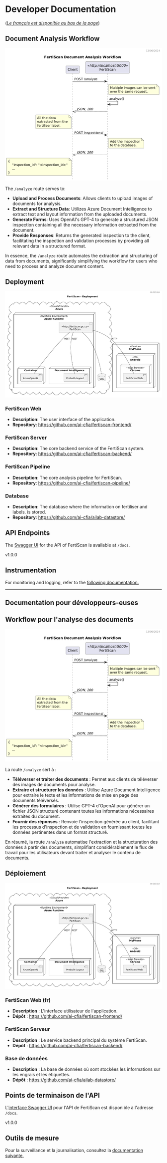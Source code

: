 # Developer Documentation

([*Le français est disponible au bas de la
page*](#documentation-pour-développeurs-euses))

## Document Analysis Workflow

![workflow](../out/workflow_dss/FertiScan%20Sequence%20Diagram.png)

The `/analyze` route serves to:

- **Upload and Process Documents**: Allows clients to upload images of documents
 for analysis.
- **Extract and Structure Data**: Utilizes Azure Document Intelligence to
 extract text and layout information from the uploaded documents.
- **Generate Forms**: Uses OpenAI's GPT-4 to generate a structured JSON
 inspection containing all the necessary information extracted from the
 document.
- **Provide Responses**: Returns the generated inspection to the client,
 facilitating the inspection and validation processes by providing all relevant
 data in a structured format.

In essence, the `/analyze` route automates the extraction and structuring of
 data from documents, significantly simplifying the workflow for users who need
 to process and analyze document content.

## Deployment

![deployment](../out/deployment/Deployment.png)

### FertiScan Web

- **Description**: The user interface of the application.
- **Repository**: <https://github.com/ai-cfia/fertiscan-frontend/>

### FertiScan Server

- **Description**: The core backend service of the FertiScan system.
- **Repository**: <https://github.com/ai-cfia/fertiscan-backend/>

### FertiScan Pipeline

- **Description**: The core analysis pipeline for FertiScan.
- **Repository**: <https://github.com/ai-cfia/fertiscan-pipeline/>

### Database

- **Description**: The database where the information on fertiliser and labels.
 is stored.
- **Repository**: <https://github.com/ai-cfia/ailab-datastore/>

## API Endpoints

The [Swagger UI](https://swagger.io/tools/swagger-ui/) for the API of FertiScan
is available at `/docs`.

v1.0.0

## Instrumentation

For monitoring and logging, refer to the [following
documentation.](./otel/README.md)

---

## Documentation pour développeurs-euses

## Workflow pour l'analyse des documents

![workflow](../out/workflow_dss/FertiScan%20Sequence%20Diagram.png)

La route `/analyze` sert à :

- **Téléverser et traiter des documents** : Permet aux clients de téléverser des
  images de documents pour analyse.
- **Extraire et structurer les données** : Utilise Azure Document Intelligence
  pour extraire le texte et les informations de mise en page des documents
  téléversés.
- **Générer des formulaires** : Utilise GPT-4 d'OpenAI pour générer un fichier
  JSON structuré contenant toutes les informations nécessaires extraites du
  document.
- **Fournir des réponses** : Renvoie l'inspection générée au client, facilitant
  les processus d'inspection et de validation en fournissant toutes les données
  pertinentes dans un format structuré.

En résumé, la route `/analyze` automatise l'extraction et la structuration des
données à partir des documents, simplifiant considérablement le flux de travail
pour les utilisateurs devant traiter et analyser le contenu de documents.

## Déploiement

![deployment](../out/deployment/Deployment.png)

### FertiScan Web (fr)

- **Description** : L'interface utilisateur de l'application.
- **Dépôt** : <https://github.com/ai-cfia/fertiscan-frontend/>

### FertiScan Serveur

- **Description** : Le service backend principal du système FertiScan.
- **Dépôt** : <https://github.com/ai-cfia/fertiscan-backend/>

### Base de données

- **Description** : La base de données où sont stockées les informations sur les
  engrais et les étiquettes.
- **Dépôt** : <https://github.com/ai-cfia/ailab-datastore/>

## Points de terminaison de l'API

L'[interface Swagger UI](https://swagger.io/tools/swagger-ui/) pour l'API de
FertiScan est disponible à l'adresse `/docs`.

v1.0.0

## Outils de mesure

Pour la surveillance et la journalisation, consultez la [documentation
suivante.](./otel/README.md)
